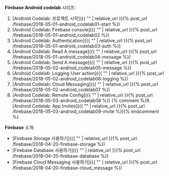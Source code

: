
**Firebase Android codelab** 시리즈:

1. [Android Codelab: 프로젝트 시작]({{ "" | relative_url }}{% post_url /firebase/2018-05-01-android_codelab01-start %})
2. [Android Codelab: Firebase console]({{ "" | relative_url }}{% post_url /firebase/2018-05-01-android_codelab02 %})
3. [Android Codelab: Authentication]({{ "" | relative_url }}{% post_url /firebase/2018-05-01-android_codelab03-auth %})
4. [Android Codelab: Read A message]({{ "" | relative_url }}{% post_url /firebase/2018-05-01-android_codelab04-message %})
5. [Android Codelab: Send A message]({{ "" | relative_url }}{% post_url /firebase/2018-05-02-android_codelab05-message %})
6. [Android Codelab: Logging User action]({{ "" | relative_url }}{% post_url /firebase/2018-05-02-android_codelab06-logging %})
7. [Android Codelab: Cloud Messaging]({{ "" | relative_url }}{% post_url /firebase/2018-05-02-android_codelab07 %})
8. [Android Codelab: Remote Config]({{ "" | relative_url }}{% post_url /firebase/2018-05-03-android_codelab08 %})
{% comment %}9. [Android Codelab: App Invites]({{ "" | relative_url }}{% post_url /firebase/2018-05-03-android_codelab09-invite %}){% endcomment %}


**Firebase** 소개:

- [Firebase Storage 사용하기]({{ "" | relative_url }}{% post_url /firebase/2018-04-20-firebase-storage %})
- [Firebase Database 사용하기]({{ "" | relative_url }}{% post_url /firebase/2018-04-20-firebase-database %})
- [Firebase Cloud Messaging 사용하기]({{ "" | relative_url }}{% post_url /firebase/2018-04-20-firebase-cloud_message %})

